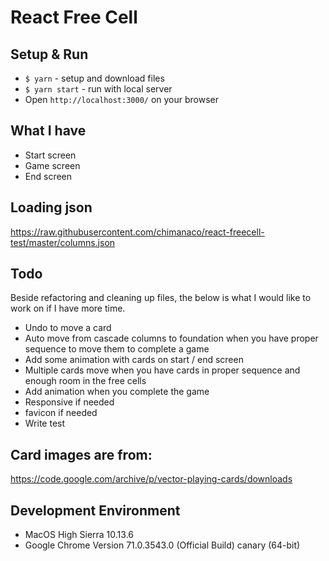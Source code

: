 # React Free Cell

## Setup & Run

- `$ yarn` - setup and download files
- `$ yarn start` - run with local server
- Open `http://localhost:3000/` on your browser

## What I have

- Start screen
- Game screen
- End screen

## Loading json

https://raw.githubusercontent.com/chimanaco/react-freecell-test/master/columns.json

## Todo

Beside refactoring and cleaning up files, the below is what I would like to work on if I have more time.

- Undo to move a card
- Auto move from cascade columns to foundation when you have proper sequence to move them to complete a game 
- Add some animation with cards on start / end screen
- Multiple cards move when you have cards in proper sequence and enough room in the free cells
- Add animation when you complete the game
- Responsive if needed
- favicon if needed
- Write test

## Card images are from:

https://code.google.com/archive/p/vector-playing-cards/downloads

## Development Environment

- MacOS High Sierra 10.13.6
- Google Chrome Version 71.0.3543.0 (Official Build) canary (64-bit)
